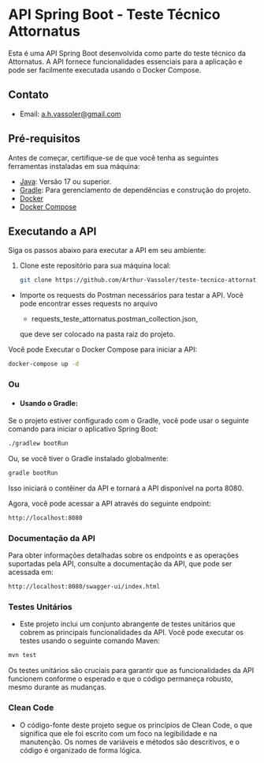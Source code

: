 # API Spring Boot - Teste Técnico Attornatus

Esta é uma API Spring Boot desenvolvida como parte do teste técnico da Attornatus.
A API fornece funcionalidades essenciais para a aplicação e pode ser
facilmente executada usando o Docker Compose.

## Contato
- Email: a.h.vassoler@gmail.com

## Pré-requisitos

Antes de começar, certifique-se de que você tenha as seguintes ferramentas instaladas em sua máquina:

- [Java](https://www.java.com/): Versão 17 ou superior.
- [Gradle](https://gradle.org/): Para gerenciamento de dependências e construção do projeto.
- [Docker](https://www.docker.com/get-started)
- [Docker Compose](https://docs.docker.com/compose/install/)

## Executando a API

Siga os passos abaixo para executar a API em seu ambiente:

1. Clone este repositório para sua máquina local:

   ```bash
   git clone https://github.com/Arthur-Vassoler/teste-tecnico-attornatus

- Importe os requests do Postman necessários para testar a API.
 Você pode encontrar esses requests no arquivo
  - requests_teste_attornatus.postman_collection.json,

  que deve ser colocado na pasta raiz do projeto.

Você pode Executar o Docker Compose para iniciar a API:

```bash
docker-compose up -d
```

### Ou

- #### Usando o Gradle: <br>
Se o projeto estiver configurado com o Gradle, você pode usar o seguinte comando para iniciar o aplicativo Spring Boot:

```bash
./gradlew bootRun
```

Ou, se você tiver o Gradle instalado globalmente:

```bash
gradle bootRun
```

Isso iniciará o contêiner da API e tornará a API disponível na porta 8080.

Agora, você pode acessar a API através do seguinte endpoint:

```bash
http://localhost:8080
```

### Documentação da API
Para obter informações detalhadas sobre os endpoints e as operações suportadas pela API, consulte a documentação da API, que pode ser acessada em:

```bash
http://localhost:8080/swagger-ui/index.html
```

### Testes Unitários
-   Este projeto inclui um conjunto abrangente de testes unitários que cobrem as principais funcionalidades da API. Você pode executar os testes usando o seguinte comando Maven:

```bash
mvn test
```

Os testes unitários são cruciais para garantir que as funcionalidades da API funcionem conforme o esperado e que o código permaneça robusto, mesmo durante as mudanças.

### Clean Code
- O código-fonte deste projeto segue os princípios de Clean Code, o que significa que ele foi escrito com um foco na legibilidade e na manutenção. Os nomes de variáveis e métodos são descritivos, e o código é organizado de forma lógica.